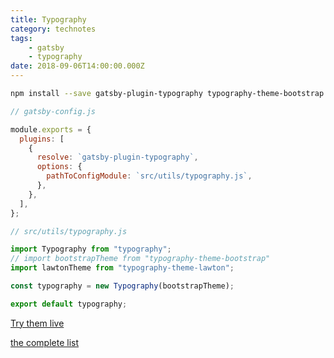 ```yaml
---
title: Typography
category: technotes
tags:
    - gatsby
    - typography
date: 2018-09-06T14:00:00.000Z
---
```


```sh
npm install --save gatsby-plugin-typography typography-theme-bootstrap typography-theme-lawton
```

```jsx
// gatsby-config.js

module.exports = {
  plugins: [
    {
      resolve: `gatsby-plugin-typography`,
      options: {
        pathToConfigModule: `src/utils/typography.js`,
      },
    },
  ],
};
```

```jsx
// src/utils/typography.js

import Typography from "typography";
// import bootstrapTheme from "typography-theme-bootstrap"
import lawtonTheme from "typography-theme-lawton";

const typography = new Typography(bootstrapTheme);

export default typography;
```



[Try them live](http://kyleamathews.github.io/typography.js) 

[the complete list](https://github.com/KyleAMathews/typography.js#published-typographyjs-themes)

